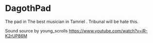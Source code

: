 # DagothPad
 The pad in The best musician in Tamriel . Tribunal will be hate this. 
 
 Sound source by young_scrolls
 https://www.youtube.com/watch?v=iR-K2rUP86M
